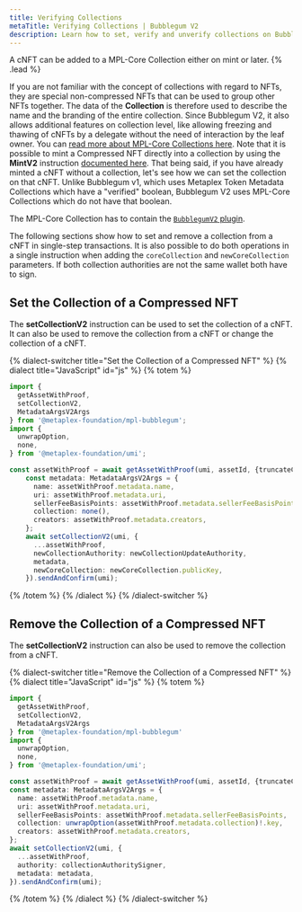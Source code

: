 ```yaml
---
title: Verifying Collections
metaTitle: Verifying Collections | Bubblegum V2
description: Learn how to set, verify and unverify collections on Bubblegum.
---
```


A cNFT can be added to a MPL-Core Collection either on mint or later. {% .lead %}

If you are not familiar with the concept of collections with regard to NFTs, they are special non-compressed NFTs that can be used to group other NFTs together. The data of the **Collection** is therefore used to describe the name and the branding of the entire collection. Since Bubblegum V2, it also allows additional features on collection level, like allowing freezing and thawing of cNFTs by a delegate without the need of interaction by the leaf owner. You can [read more about MPL-Core Collections here](/core/collections).
Note that it is possible to mint a Compressed NFT directly into a collection by using the **MintV2** instruction [documented here](/bubblegum-v2/mint-cnfts#minting-to-a-collection). That being said, if you have already minted a cNFT without a collection, let's see how we can set the collection on that cNFT. Unlike Bubblegum v1, which uses Metaplex Token Metadata Collections which have a "verified" boolean, Bubblegum V2 uses MPL-Core Collections which do not have that boolean.

The MPL-Core Collection has to contain the [`BubblegumV2` plugin](/core/plugins/bubblegum).

The following sections show how to set and remove a collection from a cNFT in single-step transactions. It is also possible to do both operations in a single instruction when adding the `coreCollection` and `newCoreCollection` parameters. If both collection authorities are not the same wallet both have to sign.

## Set the Collection of a Compressed NFT
The **setCollectionV2** instruction can be used to set the collection of a cNFT. It can also be used to remove the collection from a cNFT or change the collection of a cNFT.

{% dialect-switcher title="Set the Collection of a Compressed NFT" %}
{% dialect title="JavaScript" id="js" %}
{% totem %}

```ts
import {
  getAssetWithProof,
  setCollectionV2,
  MetadataArgsV2Args
} from '@metaplex-foundation/mpl-bubblegum';
import {
  unwrapOption,
  none,
} from '@metaplex-foundation/umi';

const assetWithProof = await getAssetWithProof(umi, assetId, {truncateCanopy: true});
    const metadata: MetadataArgsV2Args = {
      name: assetWithProof.metadata.name,
      uri: assetWithProof.metadata.uri,
      sellerFeeBasisPoints: assetWithProof.metadata.sellerFeeBasisPoints,
      collection: none(),
      creators: assetWithProof.metadata.creators,
    };
    await setCollectionV2(umi, {
      ...assetWithProof,
      newCollectionAuthority: newCollectionUpdateAuthority,
      metadata,
      newCoreCollection: newCoreCollection.publicKey,
    }).sendAndConfirm(umi);
```

{% /totem %}
{% /dialect %}
{% /dialect-switcher %}

## Remove the Collection of a Compressed NFT
The **setCollectionV2** instruction can also be used to remove the collection from a cNFT.

{% dialect-switcher title="Remove the Collection of a Compressed NFT" %}
{% dialect title="JavaScript" id="js" %}
{% totem %}

```ts
import {
  getAssetWithProof,
  setCollectionV2,
  MetadataArgsV2Args
} from '@metaplex-foundation/mpl-bubblegum'
import {
  unwrapOption,
  none,
} from '@metaplex-foundation/umi';

const assetWithProof = await getAssetWithProof(umi, assetId, {truncateCanopy: true});
const metadata: MetadataArgsV2Args = {
  name: assetWithProof.metadata.name,
  uri: assetWithProof.metadata.uri,
  sellerFeeBasisPoints: assetWithProof.metadata.sellerFeeBasisPoints,
  collection: unwrapOption(assetWithProof.metadata.collection)!.key,
  creators: assetWithProof.metadata.creators,
};
await setCollectionV2(umi, {
  ...assetWithProof,
  authority: collectionAuthoritySigner,
  metadata: metadata,
}).sendAndConfirm(umi);
```

{% /totem %}
{% /dialect %}
{% /dialect-switcher %}